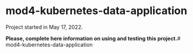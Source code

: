 # mod4-kubernetes-data-application

Project started in May 17, 2022.

**Please, complete here information on using and testing this project.**# mod4-kubernetes-data-application
